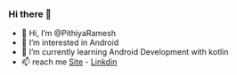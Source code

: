 ### Hi there 👋

- 👋 Hi, I’m @PithiyaRamesh
- 👀 I’m interested in Android
- 🌱 I’m currently learning Android Development with kotlin
- 📫 reach me 
   <a href="https://pithiyarameshgithub.io/portfolio" target="_blank">Site</a> - <a href="https://www.linkedin.com/in/rameshpithiya/" target="_blank">Linkdin</a>
